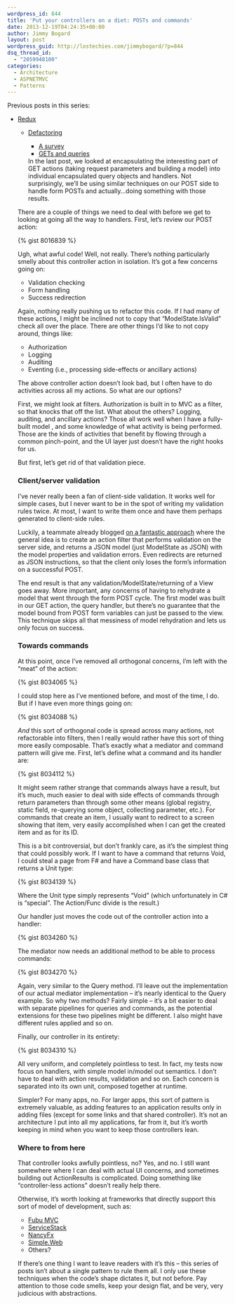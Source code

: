 ```yaml
---
wordpress_id: 844
title: 'Put your controllers on a diet: POSTs and commands'
date: 2013-12-19T04:24:35+00:00
author: Jimmy Bogard
layout: post
wordpress_guid: http://lostechies.com/jimmybogard/?p=844
dsq_thread_id:
  - "2059948100"
categories:
  - Architecture
  - ASPNETMVC
  - Patterns
---
```

Previous posts in this series: 

  * [Redux](https://lostechies.com/jimmybogard/2013/10/10/put-your-controllers-on-a-diet-redux/) 
      * [Defactoring](https://lostechies.com/jimmybogard/2013/10/22/put-your-controllers-on-a-diet-defactoring/) 
          * [A survey](https://lostechies.com/jimmybogard/2013/10/23/put-your-controllers-on-a-diet-a-survey/)
          * [GETs and queries](https://lostechies.com/jimmybogard/2013/10/29/put-your-controllers-on-a-diet-gets-and-queries/)</ul> 
        In the last post, we looked at encapsulating the interesting part of GET actions (taking request parameters and building a model) into individual encapsulated query objects and handlers. Not surprisingly, we’ll be using similar techniques on our POST side to handle form POSTs and actually…doing something with those results.
        
        There are a couple of things we need to deal with before we get to looking at going all the way to handlers. First, let’s review our POST action:
        
        {% gist 8016839 %}
        
        Ugh, what awful code! Well, not really. There’s nothing particularly smelly about this controller action in isolation. It’s got a few concerns going on:
        
          * Validation checking
          * Form handling
          * Success redirection
        
        Again, nothing really pushing us to refactor this code. If I had many of these actions, I might be inclined not to copy that “ModelState.IsValid” check all over the place. There are other things I’d like to not copy around, things like:
        
          * Authorization
          * Logging
          * Auditing
          * Eventing (i.e., processing side-effects or ancillary actions)
        
        The above controller action doesn’t look bad, but I often have to do activities across all my actions. So what are our options?
        
        First, we might look at filters. Authorization is built in to MVC as a filter, so that knocks that off the list. What about the others? Logging, auditing, and ancillary actions? Those all work well when I have a fully-built model , and some knowledge of what activity is being performed. Those are the kinds of activities that benefit by flowing through a common pinch-point, and the UI layer just doesn’t have the right hooks for us.
        
        But first, let’s get rid of that validation piece.
        
        ### 
        
        ### Client/server validation
        
        I’ve never really been a fan of client-side validation. It works well for simple cases, but I never want to be in the spot of writing my validation rules twice. At most, I want to write them once and have them perhaps generated to client-side rules.
        
        Luckily, a teammate already blogged [on a fantastic approach](http://timgthomas.com/2013/09/simplify-client-side-validation-by-adding-a-server/) where the general idea is to create an action filter that performs validation on the server side, and returns a JSON model (just ModelState as JSON) with the model properties and validation errors. Even redirects are returned as JSON instructions, so that the client only loses the form’s information on a successful POST.
        
        The end result is that any validation/ModelState/returning of a View goes away. More important, any concerns of having to rehydrate a model that went through the form POST cycle. The first model was built in our GET action, the query handler, but there’s no guarantee that the model bound from POST form variables can just be passed to the view. This technique skips all that messiness of model rehydration and lets us only focus on success.
        
        ### 
        
        ### Towards commands
        
        At this point, once I’ve removed all orthogonal concerns, I’m left with the “meat” of the action:
        
        {% gist 8034065 %}
        
        I could stop here as I’ve mentioned before, and most of the time, I do. But if I have even more things going on:
        
        {% gist 8034088 %}
        
        _And_ this sort of orthogonal code is spread across many actions, not refactorable into filters, then I really would rather have this sort of thing more easily composable. That’s exactly what a mediator and command pattern will give me. First, let’s define what a command and its handler are:
        
        {% gist 8034112 %}
        
        It might seem rather strange that commands always have a result, but it’s much, much easier to deal with side effects of commands through return parameters than through some other means (global registry, static field, re-querying some object, collecting parameter, etc.). For commands that create an item, I usually want to redirect to a screen showing that item, very easily accomplished when I can get the created item and as for its ID.
        
        This is a bit controversial, but don’t frankly care, as it’s the simplest thing that could possibly work. If I want to have a command that returns Void, I could steal a page from F# and have a Command base class that returns a Unit type:
        
        {% gist 8034139 %}
        
        Where the Unit type simply represents “Void” (which unfortunately in C# is “special”. The Action/Func divide is the result.)
        
        Our handler just moves the code out of the controller action into a handler:
        
        {% gist 8034260 %}
        
        The mediator now needs an additional method to be able to process commands:
        
        {% gist 8034270 %}
        
        Again, very similar to the Query method. I’ll leave out the implementation of our actual mediator implementation – it’s nearly identical to the Query example. So why two methods? Fairly simple – it’s a bit easier to deal with separate pipelines for queries and commands, as the potential extensions for these two pipelines might be different. I also might have different rules applied and so on.
        
        Finally, our controller in its entirety:
        
        {% gist 8034310 %}
        
        All very uniform, and completely pointless to test. In fact, my tests now focus on handlers, with simple model in/model out semantics. I don’t have to deal with action results, validation and so on. Each concern is separated into its own unit, composed together at runtime.
        
        Simpler? For many apps, no. For larger apps, this sort of pattern is extremely valuable, as adding features to an application results only in adding files (except for some links and that shared controller). It’s not an architecture I put into all my applications, far from it, but it’s worth keeping in mind when you want to keep those controllers lean.
        
        ### Where to from here
        
        That controller looks awfully pointless, no? Yes, and no. I still want somewhere where I can deal with actual UI concerns, and sometimes building out ActionResults is complicated. Doing something like “controller-less actions” doesn’t really help there.
        
        Otherwise, it’s worth looking at frameworks that directly support this sort of model of development, such as:
        
          * [Fubu MVC](http://mvc.fubu-project.org/)
          * [ServiceStack](https://servicestack.net/)
          * [NancyFx](http://nancyfx.org/)
          * [Simple.Web](https://github.com/markrendle/Simple.Web)
          * Others?
        
        If there’s one thing I want to leave readers with it’s this – this series of posts isn’t about a single pattern to rule them all. I only use these techniques when the code’s shape dictates it, but not before. Pay attention to those code smells, keep your design flat, and be very, very judicious with abstractions.